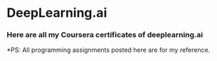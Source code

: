 # DeepLearning.ai

### Here are all my Coursera certificates of deeplearning.ai

*PS: All programming assignments posted here are for my reference.
